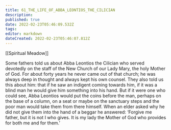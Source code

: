 ```yaml
---
title: 61_THE_LIFE_OF_ABBA_LEONTIOS_THE_CILICIAN
description: 
published: true
date: 2022-02-23T05:46:09.532Z
tags: 
editor: markdown
dateCreated: 2022-02-23T05:46:07.812Z
---
```


[[Spiritual Meadow]]
 
Some fathers told us about Abba Leontios the Cilician who served devotedly on the staff of the New Church of our Lady Mary, the holy Mother of God. For about forty years he never came out of that church; he was always deep in thought and always kept his own counsel. They also told us this about him: that if he saw an indigent coming towards him, if it was a blind man he would give him something into his hand. But if it were one who could see, Abba Leontios would put the coins before the man, perhaps on the base of a column, on a seat or maybe on the sanctuary steps and the poor man would take them from there himself. When an elder asked why he did not give them into the hand of a beggar he answered: ‘Forgive me father, but it is not I who gives. It is my lady the Mother of God who provides for both me and for them.’
